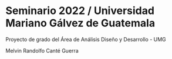 # Seminario 2022 / Universidad Mariano Gálvez de Guatemala
Proyecto de grado del Área de Análisis Diseño y Desarrollo - UMG

Melvin Randolfo Canté Guerra